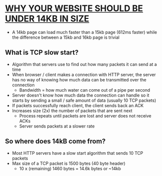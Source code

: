 # [WHY YOUR WEBSITE SHOULD BE UNDER 14KB IN SIZE](https://endtimes.dev/why-your-website-should-be-under-14kb-in-size/)

* A 14kb page can load much faster than a 15kb page (612ms faster) while the difference between a 15kb and 16kb page is trivial

## What is TCP slow start?

* Algorithm that servers use to find out how many packets it can send at a time
* When browser / client makes a connection with HTTP server, the server has no way of knowing how much data can be transmitted over the connection
  * Bandwidth = how much water can come out of a pipe per second
* Server doesn't know how much data the connection can handle so it starts by sending a small / safe amount of data (usually 10 TCP packets)
* If packets successfully reach client, the client sends back an ACK
* Increases size (2x) the number of packets that are sent next
  * Process repeats until packets are lost and server does not receive ACKs
  * Server sends packets at a slower rate

## So where does 14kB come from?

* Most HTTP servers have a slow start algorithm that sends 10 TCP packets
* Max size of a TCP packet is 1500 bytes (40 byte header)
  * 10 x (remaining) 1460 bytes = 14.6k bytes or ~14kb
